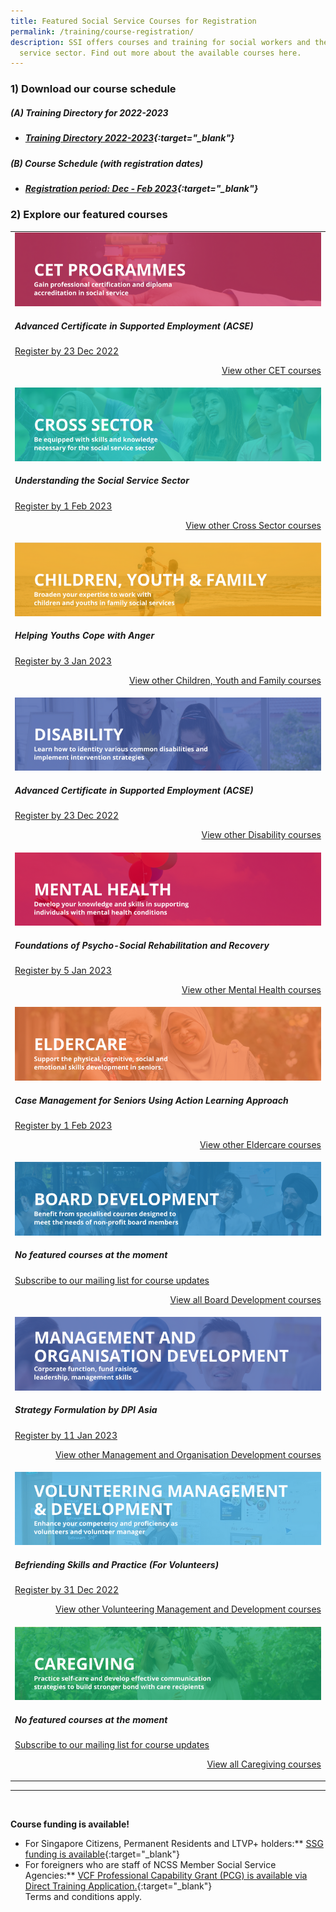 ```yaml
---
title: Featured Social Service Courses for Registration
permalink: /training/course-registration/
description: SSI offers courses and training for social workers and the social
  service sector. Find out more about the available courses here.
---
```

### 1) Download our course schedule

##### **(A) Training Directory for 2022-2023**
* ##### [Training Directory 2022-2023](/files/Files%20for%20Learners/FY22-Training-Directory-updated-1Sept22.pdf){:target="_blank"} 

##### **(B) Course Schedule (with registration dates)** <br>
* ##### [Registration period: Dec - Feb 2023](/files/Files%20for%20Learners/Monthly%20Featured%20Courses%20-%20Dec%20to%20Mar%202023.pdf){:target="_blank"}


### 2) Explore our featured courses

<table>
	<tbody><tr> <td><img src="/images/training/cet-v2.png" alt="Continuing Education & Training (CET) Courses"><h5>Advanced Certificate in Supported Employment (ACSE)</h5><a href="https://iltms.ssi.gov.sg/registration/#/Course?coursecode=SDIS8" target="_blank">Register by 23 Dec 2022</a><p></p><p style="text-align: right;"><a href="https://www.ssi.gov.sg/training/cet-programmes/" target="_blank">View other CET courses</a></p></td>
		
</tr><tr> <td><img src="/images/training/cross-sector-v2.png" alt="Counselling, Motivational Interviewing & Behaviour Therapy Courses"><h5>Understanding the Social Service Sector</h5><a href="https://iltms.ssi.gov.sg/registration/#/Course?coursecode=SCET6-M" target="_blank">Register by 1 Feb 2023</a><p></p><p style="text-align: right;"><a href="https://www.ssi.gov.sg/training/cross-sector/" target="_blank">View other Cross Sector courses</a></p></td>
		
</tr><tr> <td><img src="/images/training/cyf-v2.png" alt="Children & Youth Development, Family Therapy / Family Violence Courses: Equip volunteers with skills to work with children, youth and families."><h5>Helping Youths Cope with Anger</h5><a href="https://iltms.ssi.gov.sg/registration/#/Course?coursecode=SCYF5158" target="_blank">Register by 3 Jan 2023</a><p></p><p style="text-align: right;"><a href="https://www.ssi.gov.sg/training/cyandf/" target="_blank">View other Children, Youth and Family courses</a></p></td>

</tr><tr> <td><img src="/images/training/disability-v2.png" alt="Disability Care / Special Needs Courses"><h5>Advanced Certificate in Supported Employment (ACSE)</h5><a href="https://iltms.ssi.gov.sg/registration/#/Course?coursecode=SDIS8" target="_blank">Register by 23 Dec 2022</a><p></p><p style="text-align: right;"><a href="https://www.ssi.gov.sg/training/disability/" target="_blank">View other Disability courses</a></p></td>

</tr><tr> <td><img src="/images/training/mental-health-v2.png" alt="Mental Health Conditions & Recovery Courses"><h5>Foundations of Psycho-Social Rehabilitation and Recovery</h5><a href="https://iltms.ssi.gov.sg/registration/#/Course?coursecode=SMTH387" target="_blank">Register by 5 Jan 2023</a><p></p><p style="text-align: right;"><a href="https://www.ssi.gov.sg/training/mental-health" target="_blank">View other Mental Health courses</a></p></td>

</tr><tr> <td><img src="/images/training/eldercare-v2.png" alt="Caring and communicating with dementia and senior persons courses"><h5>Case Management for Seniors Using Action Learning Approach</h5><a href="https://iltms.ssi.gov.sg/registration/#/Course?coursecode=SECH5364" target="_blank">Register by 1 Feb 2023</a><p></p><p style="text-align: right;"><a href="https://www.ssi.gov.sg/training/eldercare/" target="_blank">View other Eldercare courses</a></p></td>

</tr><tr> <td><img src="/images/training/board-v2.png" alt="Board Development Courses"><p></p><h5>No featured courses at the moment</h5><a href="https://www.ssi.gov.sg/about-us/mailing-list/" target="_blank">Subscribe to our mailing list for course updates</a><p style="text-align: right;"><a href="https://www.ssi.gov.sg/training/board-development/" target="_blank">View all Board Development courses</a></p></td>
	
</tr><tr> <td><img src="/images/training/mod-v2.png" alt="Social Service / Nonprofit Leadership and Management Training Course"><h5>Strategy Formulation by DPI Asia</h5><a href="https://www.dpi-asia.com/post/agility-is-strategy-outdated" target="_blank">Register by 11 Jan 2023</a><p></p><p style="text-align: right;"><a href="https://www.ssi.gov.sg/training/management-and-organisation-development/" target="_blank">View other Management and Organisation Development courses</a></p></td>

</tr><tr> <td><img src="/images/training/volunteer-v2.png" alt="Equip volunteers with knowledge, develop volunteer management capabilities"><h5>Befriending Skills and Practice (For Volunteers)</h5><a href="https://iltms.ssi.gov.sg/registration/#/Course?coursecode=SVDM5311" target="_blank">Register by 31 Dec 2022</a><p></p><p style="text-align: right;"><a href="https://www.ssi.gov.sg/training/volunteer-development-and-management/" target="_blank">View other Volunteering Management and Development courses</a></p></td>

</tr><tr> <td><img src="/images/training/caregiving-v2.png" alt="Caregiver Training Courses"><h5>No featured courses at the moment</h5><a href="https://www.ssi.gov.sg/about-us/mailing-list/" target="_blank">Subscribe to our mailing list for course updates </a><p style="text-align: right;"><a href="https://www.ssi.gov.sg/training/caregiving/" target="_blank">View all Caregiving courses</a></p></td>
	</tr></tbody></table>

--- 
<br>


**Course funding is available!**
* For Singapore Citizens, Permanent Residents and LTVP+ holders:** [SSG funding is available](https://www.ssg-wsg.gov.sg/individuals/training-grants-incentives.html){:target="_blank"}  
* For foreigners who are staff of NCSS Member Social Service Agencies:** [VCF Professional Capability Grant (PCG) is available via Direct Training Application.](https://www.ncss.gov.sg/grants-search/detail-page/VCFProfessionalCapabilityGrant-LocalTraining){:target="_blank"} <br>
Terms and conditions apply.